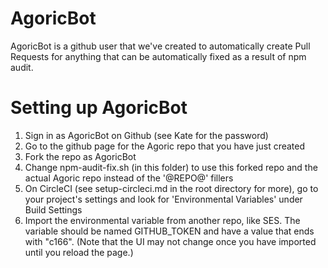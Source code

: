 # AgoricBot

AgoricBot is a github user that we've created to automatically create
Pull Requests for anything that can be automatically fixed as a result
of npm audit. 

# Setting up AgoricBot

1. Sign in as AgoricBot on Github (see Kate for the password)
2. Go to the github page for the Agoric repo that you have just
   created
3. Fork the repo as AgoricBot
4. Change npm-audit-fix.sh (in this folder) to use this forked repo
   and the actual Agoric repo instead of the '@REPO@' fillers
5. On CircleCI (see setup-circleci.md in the root directory for more),
   go to your project's settings and look for 'Environmental
   Variables' under Build Settings
6. Import the environmental variable from another repo, like SES. The
   variable should be named GITHUB_TOKEN and have a value that ends
   with "c166". (Note that the UI may not change once you have
   imported until you reload the page.)
   
